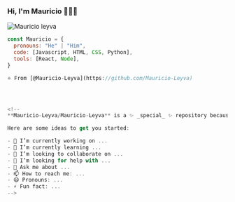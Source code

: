 ### Hi, I'm Mauricio 👋👨‍💻

![Mauricio leyva](https://user-images.githubusercontent.com/82603534/181445139-7844e467-8627-4371-b9af-26730438fa4e.png)

```javascript
const Mauricio = {
  pronouns: "He" | "Him",
  code: [Javascript, HTML, CSS, Python],
  tools: [React, Node],
}

⭐️ From [@Mauricio-Leyva](https://github.com/Mauricio-Leyva)




<!--
**Mauricio-Leyva/Mauricio-Leyva** is a ✨ _special_ ✨ repository because its `README.md` (this file) appears on your GitHub profile.

Here are some ideas to get you started:

- 🔭 I’m currently working on ...
- 🌱 I’m currently learning ...
- 👯 I’m looking to collaborate on ...
- 🤔 I’m looking for help with ...
- 💬 Ask me about ...
- 📫 How to reach me: ...
- 😄 Pronouns: ...
- ⚡ Fun fact: ...
-->
